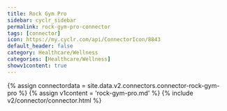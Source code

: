 ```yaml
---
title: Rock Gym Pro
sidebar: cyclr_sidebar
permalink: rock-gym-pro-connector
tags: [connector]
icon: https://my.cyclr.com/api/ConnectorIcon/8843
default_header: false
category: Healthcare/Wellness
categories: [Healthcare/Wellness]
showv1content: true
---
```

{% assign connectordata = site.data.v2.connectors.connector-rock-gym-pro %}
{% assign v1content = 'rock-gym-pro.md' %}
{% include v2/connector/connector.html %}	